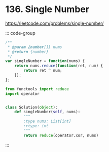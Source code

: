 # 136. Single Number

https://leetcode.com/problems/single-number/

::: code-group

```js [JavaScript]
/**
 * @param {number[]} nums
 * @return {number}
 */
var singleNumber = function(nums) {
	return nums.reduce(function(ret, num) {
		return ret ^ num;
	});
};
```

```py [Python]
from functools import reduce
import operator


class Solution(object):
    def singleNumber(self, nums):
        """
        :type nums: List[int]
        :rtype: int
        """
        return reduce(operator.xor, nums)
```

:::
